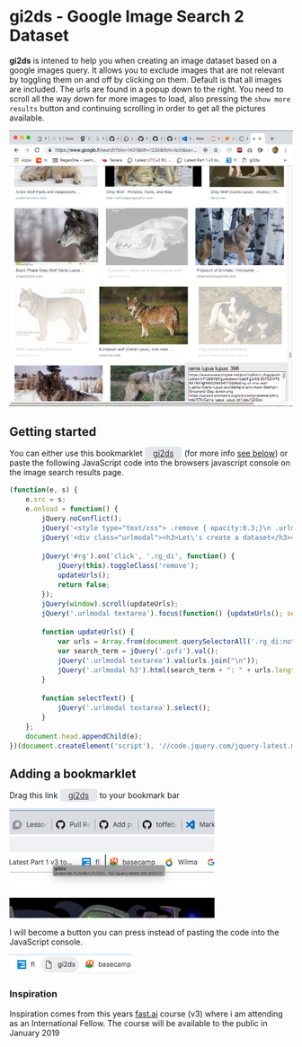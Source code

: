 # gi2ds - Google Image Search 2 Dataset
**gi2ds** is intened to help you when creating an image dataset based on a google images query. It allows you to exclude images that are not relevant by toggling them on and off by clicking on them. Default is that all images are included. The urls are found in a popup down to the right. You need to scroll all the way down for more images to load, also pressing the `show more results` button and continuing scrolling in order to get all the pictures available.

![gi2ds - Google Image Search to Dataset](images/gi2ds-usage.png)

## Getting started
You can either use this bookmarklet <a class="bookmarklet" href="javascript:(function()%7B(function(e%2C%20s)%20%7Be.src%20%3D%20s%3Be.onload%20%3D%20function()%20%7BjQuery.noConflict()%3BjQuery('%3Cstyle%20type%3D%22text%2Fcss%22%3E%20.remove%20%7B%20opacity%3A0.3%3B%7D%5Cn%20.urlmodal%20%7Bpadding%3A%2010px%3B%20background-color%3A%20%23eee%3B%20position%3A%20fixed%3B%20bottom%3A%200%3B%20right%3A%200%3B%20height%3A%20100px%3B%20width%3A%20300px%3B%20z-index%3A%201000%3B%7D%20.urlmodal%20textarea%20%7Bwidth%3A%20100%25%3B%20height%3A%20250px%3B%7D%3C%2Fstyle%3E').appendTo('head')%3BjQuery('%3Cdiv%20class%3D%22urlmodal%22%3E%3Ch3%3ELet%5C's%20create%20a%20dataset%3C%2Fh3%3E%3Ctextarea%3EScoll%20all%20the%20way%20down%5CnClick%20%22Show%20more%20images%22%5CnScroll%20more%5CnClick%20on%20the%20images%20you%20want%20to%20remove%20from%20the%20dataset%5CnThe%20urls%20will%20appear%20in%20this%20box%20for%20you%20to%20copy.%3C%2Ftextarea%3E%3C%2Fdiv%3E').appendTo('body')%3BjQuery('%23rg').on('click'%2C%20'.rg_di'%2C%20function()%20%7BjQuery(this).toggleClass('remove')%3BupdateUrls()%3Breturn%20false%3B%7D)%3BjQuery(window).scroll(updateUrls)%3BjQuery('.urlmodal%20textarea').focus(function()%20%7BupdateUrls()%3B%20setTimeout(selectText%2C%20100)%7D).mouseup(function()%20%7Breturn%20false%3B%7D)%3Bfunction%20updateUrls()%20%7Bvar%20urls%20%3D%20Array.from(document.querySelectorAll('.rg_di%3Anot(.remove)%20.rg_meta')).map(el%3D%3EJSON.parse(el.textContent).ou)%3Bvar%20search_term%20%3D%20jQuery('.gsfi').val()%3BjQuery('.urlmodal%20textarea').val(urls.join(%22%5Cn%22))%3BjQuery('.urlmodal%20h3').html(search_term%20%2B%20%22%3A%20%22%20%2B%20urls.length)%3B%7Dfunction%20selectText()%20%7BjQuery('.urlmodal%20textarea').select()%3B%7D%7D%3Bdocument.head.appendChild(e)%3B%7D)(document.createElement('script')%2C%20'%2F%2Fcode.jquery.com%2Fjquery-latest.min.js')%7D)()" style="padding:3px 15px; background: #E4E7EA; color:#333; border-radius:5px">gi2ds</a>  (for more info [see below](#bookmarklet)) or paste  the following JavaScript code into the browsers javascript console on the image search results page.

```javascript
(function(e, s) {
    e.src = s;
    e.onload = function() {
        jQuery.noConflict();
        jQuery('<style type="text/css"> .remove { opacity:0.3;}\n .urlmodal {padding: 10px; background-color: #eee; position: fixed; bottom: 0; right: 0; height: 100px; width: 300px; z-index: 1000;} .urlmodal textarea {width: 100%; height: 250px;}</style>').appendTo('head');
        jQuery('<div class="urlmodal"><h3>Let\'s create a dataset</h3><textarea>Scoll all the way down\nClick "Show more images"\nScroll more\nClick on the images you want to remove from the dataset\nThe urls will appear in this box for you to copy.</textarea></div>').appendTo('body');

        jQuery('#rg').on('click', '.rg_di', function() {
            jQuery(this).toggleClass('remove');
            updateUrls();
            return false;
        });
        jQuery(window).scroll(updateUrls);
        jQuery('.urlmodal textarea').focus(function() {updateUrls(); setTimeout(selectText, 100)}).mouseup(function() {return false;});

        function updateUrls() {
            var urls = Array.from(document.querySelectorAll('.rg_di:not(.remove) .rg_meta')).map(el=>JSON.parse(el.textContent).ou);
            var search_term = jQuery('.gsfi').val();
            jQuery('.urlmodal textarea').val(urls.join("\n"));
            jQuery('.urlmodal h3').html(search_term + ": " + urls.length);
        }

        function selectText() {
            jQuery('.urlmodal textarea').select();
        }
    };
    document.head.appendChild(e);
})(document.createElement('script'), '//code.jquery.com/jquery-latest.min.js');
```

## Adding a bookmarklet
<a name="bookmarklet"></a>
Drag this link <a href="javascript:(function()%7B(function(e%2C%20s)%20%7Be.src%20%3D%20s%3Be.onload%20%3D%20function()%20%7BjQuery.noConflict()%3BjQuery('%3Cstyle%20type%3D%22text%2Fcss%22%3E%20.remove%20%7B%20opacity%3A0.3%3B%7D%5Cn%20.urlmodal%20%7Bpadding%3A%2010px%3B%20background-color%3A%20%23eee%3B%20position%3A%20fixed%3B%20bottom%3A%200%3B%20right%3A%200%3B%20height%3A%20100px%3B%20width%3A%20300px%3B%20z-index%3A%201000%3B%7D%20.urlmodal%20textarea%20%7Bwidth%3A%20100%25%3B%20height%3A%20250px%3B%7D%3C%2Fstyle%3E').appendTo('head')%3BjQuery('%3Cdiv%20class%3D%22urlmodal%22%3E%3Ch3%3ELet%5C's%20create%20a%20dataset%3C%2Fh3%3E%3Ctextarea%3EScoll%20all%20the%20way%20down%5CnClick%20%22Show%20more%20images%22%5CnScroll%20more%5CnClick%20on%20the%20images%20you%20want%20to%20remove%20from%20the%20dataset%5CnThe%20urls%20will%20appear%20in%20this%20box%20for%20you%20to%20copy.%3C%2Ftextarea%3E%3C%2Fdiv%3E').appendTo('body')%3BjQuery('%23rg').on('click'%2C%20'.rg_di'%2C%20function()%20%7BjQuery(this).toggleClass('remove')%3BupdateUrls()%3Breturn%20false%3B%7D)%3BjQuery(window).scroll(updateUrls)%3BjQuery('.urlmodal%20textarea').focus(function()%20%7BupdateUrls()%3B%20setTimeout(selectText%2C%20100)%7D).mouseup(function()%20%7Breturn%20false%3B%7D)%3Bfunction%20updateUrls()%20%7Bvar%20urls%20%3D%20Array.from(document.querySelectorAll('.rg_di%3Anot(.remove)%20.rg_meta')).map(el%3D%3EJSON.parse(el.textContent).ou)%3Bvar%20search_term%20%3D%20jQuery('.gsfi').val()%3BjQuery('.urlmodal%20textarea').val(urls.join(%22%5Cn%22))%3BjQuery('.urlmodal%20h3').html(search_term%20%2B%20%22%3A%20%22%20%2B%20urls.length)%3B%7Dfunction%20selectText()%20%7BjQuery('.urlmodal%20textarea').select()%3B%7D%7D%3Bdocument.head.appendChild(e)%3B%7D)(document.createElement('script')%2C%20'%2F%2Fcode.jquery.com%2Fjquery-latest.min.js')%7D" style="padding:3px 15px; background: #E4E7EA; color:#333; border-radius:5px">gi2ds</a> to your bookmark bar

![Adding a bookmarklet](images/gi2ds-bookmarklet.png)

I will become a button you can press instead of pasting the code into the JavaScript console.

![Adding a bookmarklet](images/gi2ds-bookmarklet-button.png)

### Inspiration
Inspiration comes from this years [fast.ai](https://www.fast.ai/) course (v3) where i am attending as an International Fellow. The course will be available to the public in January 2019